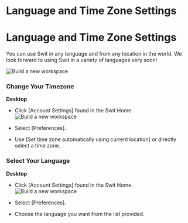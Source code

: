 # Language and Time Zone Settings

Language and Time Zone Settings
===============================

 You can use Swit in any language and from any location in the world. We look forward to using Swit in a variety of languages very soon!

 ![Build a new workspace](https://files.swit.io/help_image/FB_AC6_Preference.png)   
 ### Change Your Timezone



**Desktop** 

* Click [Account Settings] found in the Swit Home ![Build a new workspace](https://files.swit.io/help_image/FB_AC5_acoountProfile.png) 


* Select [Preferences].


* Use [Set time zone automatically using current location] or directly select a time zone.
    
 ### Select Your Language



**Desktop** 

* Click [Account Settings] found in the Swit Home. ![Build a new workspace](https://files.swit.io/help_image/FB_AC5_acoountProfile.png) 


* Select [Preferences].


* Choose the language you want from the list provided.
  